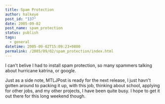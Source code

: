 ```yaml
---
title: Spam Protection
author: halkeye
post_id: "137"
date: 2005-09-02
post_name: spam_protection
status: publish
tags:
  - general
datetime: 2005-09-02T15:09:23+0800
permalink: /2005/09/02/spam_protection/index.html
---
```


I can't belive I had to install spam protection, so many spammers talking about hurricane katrina, or google.

  

Just as a side note, MTLJPost is ready for the next release, I just havn't gotten around to packing it up, with this job, thinking about school, applying for other jobs, and my other projects, I have been quite busy. I hope to get it out there for this long weekend though.